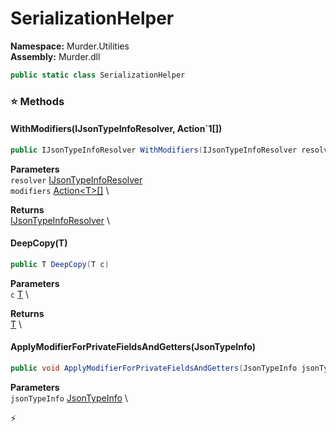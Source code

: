 # SerializationHelper

**Namespace:** Murder.Utilities \
**Assembly:** Murder.dll

```csharp
public static class SerializationHelper
```

### ⭐ Methods
#### WithModifiers(IJsonTypeInfoResolver, Action`1[])
```csharp
public IJsonTypeInfoResolver WithModifiers(IJsonTypeInfoResolver resolver, Action`1[] modifiers)
```

**Parameters** \
`resolver` [IJsonTypeInfoResolver](https://learn.microsoft.com/en-us/dotnet/api/System.Text.Json.Serialization.Metadata.IJsonTypeInfoResolver?view=net-7.0) \
`modifiers` [Action\<T\>[]](https://learn.microsoft.com/en-us/dotnet/api/System.Action-1?view=net-7.0) \

**Returns** \
[IJsonTypeInfoResolver](https://learn.microsoft.com/en-us/dotnet/api/System.Text.Json.Serialization.Metadata.IJsonTypeInfoResolver?view=net-7.0) \

#### DeepCopy(T)
```csharp
public T DeepCopy(T c)
```

**Parameters** \
`c` [T](../../) \

**Returns** \
[T](../../) \

#### ApplyModifierForPrivateFieldsAndGetters(JsonTypeInfo)
```csharp
public void ApplyModifierForPrivateFieldsAndGetters(JsonTypeInfo jsonTypeInfo)
```

**Parameters** \
`jsonTypeInfo` [JsonTypeInfo](https://learn.microsoft.com/en-us/dotnet/api/System.Text.Json.Serialization.Metadata.JsonTypeInfo?view=net-7.0) \



⚡